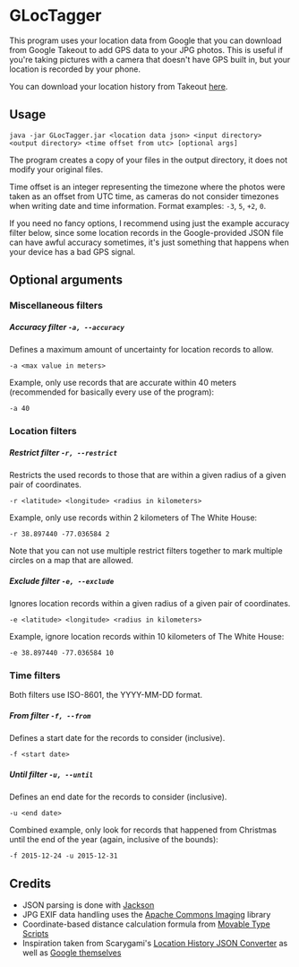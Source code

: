 # GLocTagger

This program uses your location data from Google that you can download from Google Takeout to add GPS data to your JPG photos. This is useful if you're taking pictures with a camera that doesn't have GPS built in, but your location is recorded by your phone.

You can download your location history from Takeout [here](https://takeout.google.com/settings/takeout/custom/location_history).

## Usage
`java -jar GLocTagger.jar <location data json> <input directory> <output directory> <time offset from utc> [optional args]`

The program creates a copy of your files in the output directory, it does not modify your original files.

Time offset is an integer representing the timezone where the photos were taken as an offset from UTC time, as cameras do not consider timezones when writing date and time information. Format examples: `-3`, `5`, `+2`, `0`.

If you need no fancy options, I recommend using just the example accuracy filter below, since some location records in the Google-provided JSON file can have awful accuracy sometimes, it's just something that happens when your device has a bad GPS signal.

## Optional arguments

### Miscellaneous filters

##### Accuracy filter `-a, --accuracy`

Defines a maximum amount of uncertainty for location records to allow.

`-a <max value in meters>`

Example, only use records that are accurate within 40 meters (recommended for basically every use of the program):

`-a 40`

### Location filters

##### Restrict filter `-r, --restrict`

Restricts the used records to those that are within a given radius of a given pair of coordinates.

`-r <latitude> <longitude> <radius in kilometers>`

Example, only use records within 2 kilometers of The White House:

`-r 38.897440 -77.036584 2`

Note that you can not use multiple restrict filters together to mark multiple circles on a map that are allowed.

##### Exclude filter `-e, --exclude`

Ignores location records within a given radius of a given pair of coordinates.

`-e <latitude> <longitude> <radius in kilometers>`

Example, ignore location records within 10 kilometers of The White House:

`-e 38.897440 -77.036584 10`

### Time filters

Both filters use ISO-8601, the YYYY-MM-DD format.

##### From filter `-f, --from`

Defines a start date for the records to consider (inclusive).

`-f <start date>`

##### Until filter `-u, --until`

Defines an end date for the records to consider (inclusive).

`-u <end date>`

Combined example, only look for records that happened from Christmas until the end of the year (again, inclusive of the bounds):

`-f 2015-12-24 -u 2015-12-31`

## Credits

- JSON parsing is done with [Jackson](https://github.com/FasterXML/jackson)
- JPG EXIF data handling uses the [Apache Commons Imaging](https://commons.apache.org/proper/commons-imaging/) library
- Coordinate-based distance calculation formula from [Movable Type Scripts](http://www.movable-type.co.uk/scripts/latlong.html)
- Inspiration taken from Scarygami's [Location History JSON Converter](https://github.com/Scarygami/location-history-json-converter/) as well as [Google themselves](http://www.androidpolice.com/2016/06/06/psa-google-photos-might-dip-into-your-location-history-to-retroactively-tag-photos-without-other-location-info/)
